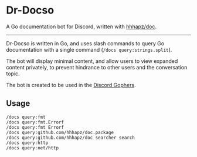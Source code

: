 # Dr-Docso

A Go documentation bot for Discord, written with
[hhhapz/doc](https://github.com/hhhapz/doc).

---

Dr-Docso is written in Go, and uses slash commands to query Go documentation
with a single command (`/docs query:strings.split`).

The bot will display minimal content, and allow users to view expanded
content privately, to prevent hindrance to other users and the conversation
topic.

The bot is created to be used in the [Discord Gophers](https://discord.gg/golang).

## Usage

```discord
/docs query:fmt
/docs query:fmt.Errorf
/docs query:fmt Errorf
/docs query:github.com/hhhapz/doc.package
/docs query:github.com/hhhapz/doc searcher search
/docs query:http
/docs query:net/http
```
